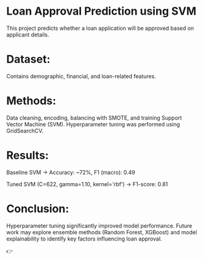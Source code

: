 # Loan Approval Prediction using SVM

This project predicts whether a loan application will be approved based on applicant details.

# Dataset: 
Contains demographic, financial, and loan-related features.

# Methods: 
Data cleaning, encoding, balancing with SMOTE, and training Support Vector Machine (SVM). Hyperparameter tuning was performed using GridSearchCV.

# Results:

Baseline SVM → Accuracy: ~72%, F1 (macro): 0.49

Tuned SVM (C=622, gamma=1.10, kernel='rbf') → F1-score: 0.81

# Conclusion:
Hyperparameter tuning significantly improved model performance. Future work may explore ensemble methods (Random Forest, XGBoost) and model explainability to identify key factors influencing loan approval.

👉
